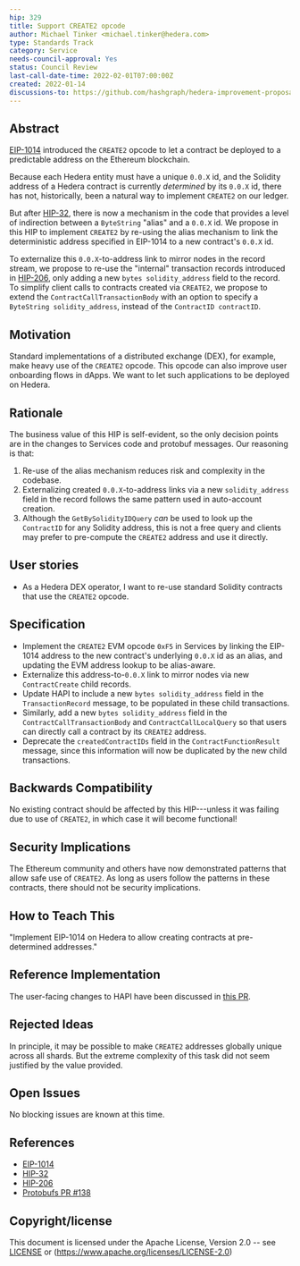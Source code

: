 ```yaml
---
hip: 329
title: Support CREATE2 opcode
author: Michael Tinker <michael.tinker@hedera.com>
type: Standards Track
category: Service
needs-council-approval: Yes
status: Council Review
last-call-date-time: 2022-02-01T07:00:00Z
created: 2022-01-14
discussions-to: https://github.com/hashgraph/hedera-improvement-proposal/discussions/328
---
```


## Abstract

[EIP-1014](https://eips.ethereum.org/EIPS/eip-1014) introduced the `CREATE2` opcode to let a 
contract be deployed to a predictable address on the Ethereum blockchain. 

Because each Hedera entity must have a unique `0.0.X` id, and the Solidity address of a 
Hedera contract is currently _determined_ by its `0.0.X` id, there has not, historically, 
been a natural way to implement `CREATE2` on our ledger.

But after [HIP-32](https://hips.hedera.com/hip/hip-32), there is now a mechanism in the code 
that provides a level of indirection between a `ByteString` "alias" and a `0.0.X` id. We propose
in this HIP to implement `CREATE2` by re-using the alias mechanism to link the deterministic 
address specified in EIP-1014 to a new contract's `0.0.X` id.

To externalize this `0.0.X`-to-address link to mirror nodes in the record stream, we propose to 
re-use the "internal" transaction records introduced in [HIP-206](https://hips.hedera.com/hip/hip-206),
only adding a new `bytes solidity_address` field to the record. To simplify client calls to 
contracts created via `CREATE2`, we propose to extend the `ContractCallTransactionBody` with an 
option to specify a `ByteString solidity_address`, instead of the `ContractID contractID`.

## Motivation

Standard implementations of a distributed exchange (DEX), for example, make heavy use of 
the `CREATE2` opcode. This opcode can also improve user onboarding flows in dApps. We want 
to let such applications to be deployed on Hedera.

## Rationale

The business value of this HIP is self-evident, so the only decision points are in the changes
to Services code and protobuf messages. Our reasoning is that:
  1. Re-use of the alias mechanism reduces risk and complexity in the codebase.
  2. Externalizing created `0.0.X`-to-address links via a new `solidity_address` field in the 
     record follows the same pattern used in auto-account creation.
  3. Although the `GetBySolidityIDQuery` _can_ be used to look up the `ContractID` for any 
     Solidity address, this is not a free query and clients may prefer to pre-compute the 
     `CREATE2` address and use it directly.

## User stories

- As a Hedera DEX operator, I want to re-use standard Solidity contracts that use the `CREATE2` opcode.

## Specification

- Implement the `CREATE2` EVM opcode `0xF5` in Services by linking the EIP-1014 address to the new 
  contract's underlying `0.0.X` id as an alias, and updating the EVM address lookup to be alias-aware. 
- Externalize this address-to-`0.0.X` link to mirror nodes via new `ContractCreate` child records.
- Update HAPI to include a new `bytes solidity_address` field in the `TransactionRecord` message,
to be populated in these child transactions. 
- Similarly, add a new `bytes solidity_address` field in the `ContractCallTransactionBody` and 
`ContractCallLocalQuery` so that users can directly call a contract by its `CREATE2` address.
- Deprecate the `createdContractIDs` field in the `ContractFunctionResult` message, since this 
information will now be duplicated by the new child transactions.

## Backwards Compatibility

No existing contract should be affected by this HIP---unless it was failing due to use of 
`CREATE2`, in which case it will become functional!

## Security Implications

The Ethereum community and others have now demonstrated patterns that allow safe use of `CREATE2`.
As long as users follow the patterns in these contracts, there should not be security implications.

## How to Teach This

"Implement EIP-1014 on Hedera to allow creating contracts at pre-determined addresses."

## Reference Implementation

The user-facing changes to HAPI have been discussed in [this PR](https://github.com/hashgraph/hedera-protobufs/pull/138).

## Rejected Ideas

In principle, it may be possible to make `CREATE2` addresses globally unique across all shards. 
But the extreme complexity of this task did not seem justified by the value provided.

## Open Issues

No blocking issues are known at this time.

## References

- [EIP-1014](https://eips.ethereum.org/EIPS/eip-1014)
- [HIP-32](https://hips.hedera.com/hip/hip-32)
- [HIP-206](https://hips.hedera.com/hip/hip-206)
- [Protobufs PR #138](https://github.com/hashgraph/hedera-protobufs/pull/138)

## Copyright/license

This document is licensed under the Apache License, Version 2.0 -- see [LICENSE](../LICENSE) or (https://www.apache.org/licenses/LICENSE-2.0)
